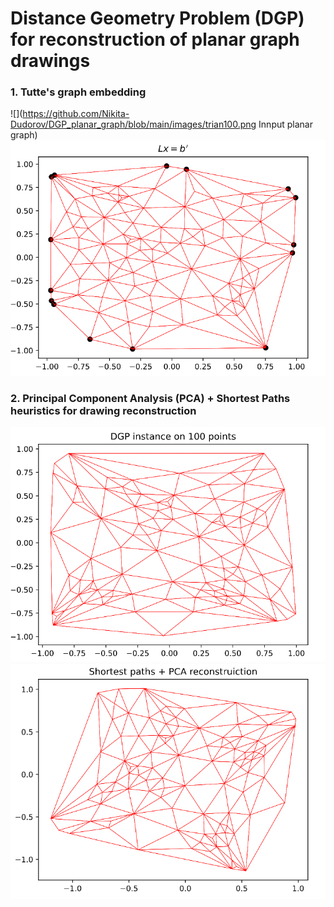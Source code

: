 # Distance Geometry Problem (DGP) for reconstruction of planar graph drawings   

### 1. Tutte's graph embedding
![](https://github.com/Nikita-Dudorov/DGP_planar_graph/blob/main/images/trian100.png Innput planar graph)
![Tutte embdedding](https://github.com/Nikita-Dudorov/DGP_planar_graph/blob/main/images/tutte100.png)

### 2. Principal Component Analysis (PCA) + Shortest Paths heuristics for drawing reconstruction
![](https://github.com/Nikita-Dudorov/DGP_planar_graph/blob/main/images/Instance100.png)
![](https://github.com/Nikita-Dudorov/DGP_planar_graph/blob/main/images/FW_PCA100.png)
